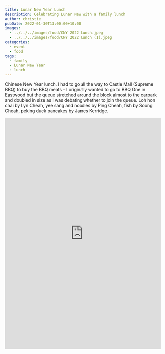 ```yaml
---
title: Lunar New Year Lunch
description: Celebrating Lunar New with a family lunch
author: christie
pubDate: 2022-01-30T13:00:00+10:00
images:
  - ../../../images/food/CNY 2022 Lunch.jpeg
  - ../../../images/food/CNY 2022 Lunch (1).jpeg
categories:
  - event
  - food
tags:
  - family
  - Lunar New Year
  - lunch
---
```


Chinese New Year lunch. I had to go all the way to Castle Mall (Supreme BBQ) to buy the BBQ meats - I originally wanted to go to BBQ One in Eastwood but the queue stretched around the block almost to the carpark and doubled in size as I was debating whether to join the queue. Loh hon chai by Lyn Cheah, yee sang and noodles by Ping Cheah, fish by Soong Cheah, peking duck pancakes by James Kerridge.

<iframe src="https://www.facebook.com/plugins/post.php?href=https%3A%2F%2Fwww.facebook.com%2Fchris1.tham%2Fposts%2Fpfbid02aUF97zqbPmnUqiuEyS7cZ9FGrtbehabp6B7aSr1T1GPDj81wrXu4jsG2MNR7xdudl&show_text=true&width=500" width="500" height="742" style="border:none;overflow:hidden" scrolling="no" frameborder="0" allowfullscreen="true" allow="autoplay; clipboard-write; encrypted-media; picture-in-picture; web-share"></iframe>
